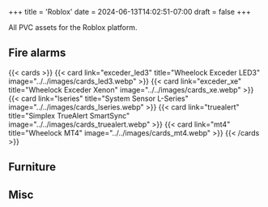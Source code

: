+++
title = 'Roblox'
date = 2024-06-13T14:02:51-07:00
draft = false
+++

All PVC assets for the Roblox platform.

## Fire alarms
{{< cards >}}
    {{< card link="exceder_led3" title="Wheelock Exceder LED3" image="../../images/cards_led3.webp" >}}
    {{< card link="exceder_xe" title="Wheelock Exceder Xenon" image="../../images/cards_xe.webp" >}}
    {{< card link="lseries" title="System Sensor L-Series" image="../../images/cards_lseries.webp" >}}
    {{< card link="truealert" title="Simplex TrueAlert SmartSync" image="../../images/cards_truealert.webp" >}}
    {{< card link="mt4" title="Wheelock MT4" image="../../images/cards_mt4.webp" >}}
{{< /cards >}}

## Furniture

## Misc